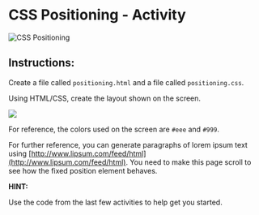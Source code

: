 # CSS Positioning - Activity

![CSS Positioning](https://github.com/cslewislives/frontend-prework/tree/7c7bc1ab2155c31482f755a757c91f4efcc6e770/.gitbook/assets/image.png)

## Instructions: <a id="instructions"></a>

Create a file called `positioning.html` and a file called `positioning.css`.

Using HTML/CSS, create the layout shown on the screen.

![](https://github.com/cslewislives/frontend-prework/tree/7c7bc1ab2155c31482f755a757c91f4efcc6e770/.gitbook/assets/02-stu_positioning.png)

For reference, the colors used on the screen are `#eee` and `#999`.

For further reference, you can generate paragraphs of lorem ipsum text using [http://www.lipsum.com/feed/html](http://www.lipsum.com/feed/html). You need to make this page scroll to see how the fixed position element behaves.

**HINT:**

Use the code from the last few activities to help get you started.

